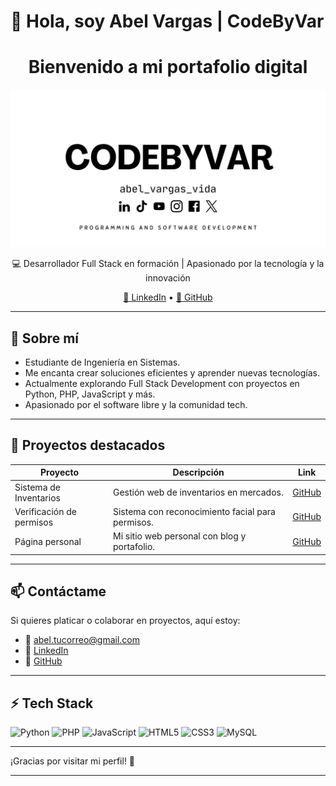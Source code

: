 # 👋 Hola, soy Abel Vargas | CodeByVar

<div align="center">
  <h1>Bienvenido a mi portafolio digital</h1>
<p align="center">
  <img src="porta.jpg" alt=" imgs" />
</p>
  <p>💻 Desarrollador Full Stack en formación | Apasionado por la tecnología y la innovación</p>
  <p>
    <a	https://img.shields.io/badge/Gmail-D14836?style=for-the-badge&logo=gmail&logoColor=white </a>
    <a href="https://www.linkedin.com/in/abel-vargas-96388618a" target="_blank">🔗 LinkedIn</a> • 
    <a href="https://github.com/CodeByVar" target="_blank">🐙 GitHub</a>
  </p>
</div>

---

## 🚀 Sobre mí

- Estudiante de Ingeniería en Sistemas.
- Me encanta crear soluciones eficientes y aprender nuevas tecnologías.
- Actualmente explorando Full Stack Development con proyectos en Python, PHP, JavaScript y más.
- Apasionado por el software libre y la comunidad tech.

---

## 🌟 Proyectos destacados

| Proyecto                         | Descripción                                        | Link                                     |
|---------------------------------|--------------------------------------------------|------------------------------------------|
| Sistema de Inventarios           | Gestión web de inventarios en mercados.          | [GitHub](https://github.com/kodigo345/ProyectoInventarios) |
| Verificación de permisos         | Sistema con reconocimiento facial para permisos. | [GitHub](https://github.com/kodigo345/VerificacionPermisos) |
| Página personal                  | Mi sitio web personal con blog y portafolio.     | [GitHub](https://github.com/kodigo345/PersonalSite)         |

---

## 📫 Contáctame

Si quieres platicar o colaborar en proyectos, aquí estoy:

- 📧 abel.tucorreo@gmail.com  
- 🔗 [LinkedIn](https://www.linkedin.com/in/abelvargas)  
- 🐙 [GitHub](https://github.com/kodigo345)

---

## ⚡ Tech Stack

<div>
  <img alt="Python" width="40" src="https://cdn.jsdelivr.net/gh/devicons/devicon/icons/python/python-original.svg" />
  <img alt="PHP" width="40" src="https://cdn.jsdelivr.net/gh/devicons/devicon/icons/php/php-original.svg" />
  <img alt="JavaScript" width="40" src="https://cdn.jsdelivr.net/gh/devicons/devicon/icons/javascript/javascript-original.svg" />
  <img alt="HTML5" width="40" src="https://cdn.jsdelivr.net/gh/devicons/devicon/icons/html5/html5-original.svg" />
  <img alt="CSS3" width="40" src="https://cdn.jsdelivr.net/gh/devicons/devicon/icons/css3/css3-original.svg" />
  <img alt="MySQL" width="40" src="https://cdn.jsdelivr.net/gh/devicons/devicon/icons/mysql/mysql-original.svg" />
</div>

---

¡Gracias por visitar mi perfil! 🙌

---

<!--
Puedes usar [README Profile Generator](https://rahuldkjain.github.io/gh-profile-readme-generator/) para personalizar más si quieres.
-->

